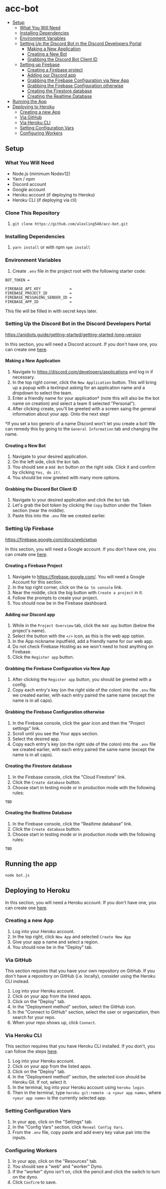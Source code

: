 # acc-bot
- [Setup](#setup)
  * [What You Will Need](#what-you-will-need)
  * [Installing Dependencies](#installing-dependencies)
  * [Environment Variables](#environment-variables)
  * [Setting Up the Discord Bot in the Discord Developers Portal](#setting-up-the-discord-bot-in-the-discord-developers-portal)
    + [Making a New Application](#making-a-new-application)
    + [Creating a New Bot](#creating-a-new-bot)
    + [Grabbing the Discord Bot Client ID](#grabbing-the-discord-bot-client-id)
  * [Setting up Firebase](#setting-up-firebase)
    + [Creating a Firebase project](#creating-a-firebase-project)
    + [Adding our Discord app](#adding-our-discord-app)
    + [Grabbing the Firebase Configuration via New App](#grabbing-the-firebase-configuration-via-new-app)
    + [Grabbing the Firebase Configuration otherwise](#grabbing-the-firebase-configuration-otherwise)
    + [Creating the Firestore database](#creating-the-firestore-database)
    + [Creating the Realtime Database](#creating-the-realtime-database)
- [Running the App](#running-the-app)
- [Deploying to Heroku](#deploying-to-heroku)
  * [Creating a new App](#creating-a-new-app)
  * [Via GitHub](#via-github)
  * [Via Heroku CLI](#via-heroku-cli)
  * [Setting Configuration Vars](#setting-configuration-vars)
  * [Configuring Workers](#configuring-workers)

## Setup

### What You Will Need
- Node.js (minimum Nodev12)
- Yarn / npm
- Discord account
- Google account
- Heroku account (if deploying to Heroku)
- Heroku CLI (if deploying via cli)

### Clone This Repository
1. `git clone https://github.com/alexling540/acc-bot.git`

### Installing Dependencies
1. `yarn install` or with npm `npm install`

### Environment Variables
1. Create `.env` file in the project root with the following starter code:
```
BOT_TOKEN = 

FIREBASE_API_KEY             = 
FIREBASE_PROJECT_ID          = 
FIREBASE_MESSAGING_SENDER_ID = 
FIREBASE_APP_ID              = 
```
This file will be filled in with secret keys later.

### Setting Up the Discord Bot in the Discord Developers Portal
https://anidiots.guide/getting-started/getting-started-long-version

In this section, you will need a Discord account. If you don't have one, you can create one [here](https://discord.com/register).

#### Making a New Application
1. Navigate to https://discord.com/developers/applications and log in if necessary.
1. In the top right corner, click the `New Application` button. This will bring up a popup with a textinput asking for an application name and a dropdown to select the team.
1. Enter a friendly name for your application† (note this will also be the bot name on creation) and select a team (I selected "Personal").
1. After clicking create, you'll be greeted with a screen saing the general information about your app. Onto the next step!

†If you set a too generic of a name Discord won't let you create a bot! We can remedy this by going to the `General Information` tab and changing the name.

#### Creating a New Bot
1. Navigate to your desired application.
1. On the left side, click the `Bot` tab.
1. You should see a `Add Bot` button on the right side. Click it and confirm by clicking `Yes, do it!`.
1. You should be now greeted with many more options.

#### Grabbing the Discord Bot Client ID
1. Navigate to your desired application and click the `Bot` tab.
1. Let's grab the bot token by clicking the `Copy` button under the Token section (near the middle).
1. Paste this into the `.env` file we created earlier.


### Setting Up Firebase
https://firebase.google.com/docs/web/setup

In this section, you will need a Google account. If you don't have one, you can create one [here](https://accounts.google.com/signup/v2/webcreateaccount?continue=https%3A%2F%2Fwww.google.com%2F&hl=en&gmb=exp&biz=false&flowName=GlifWebSignIn&flowEntry=SignUp).

#### Creating a Firebase Project
1. Navigate to https://firebase.google.com/. You will need a Google Account for this section.
1. In the top right corner, click on the `Go to console` link.
1. Near the middle, click the big button with `Create a project` in it.
1. Follow the prompts to create your project.
1. You should now be in the Firebase dashboard.

#### Adding our Discord app
1. While in the `Project Overview` tab, click the `Add app` button (below the project's name).
1. Select the button with the `</>` icon, as this is the web app option.
1. In the App nickname inputfield, add a friendly name for our web app.
1. Do not check Firebase Hosting as we won't need to host anything on Firebase.
1. Click the `Register app` button.

#### Grabbing the Firebase Configuration via New App
1. After clicking the `Register app` button, you should be greeted with a config.
1. Copy each entry's key (on the right side of the colon) into the `.env` file we created earlier, with each entry paired the same name (except the name is in all caps).

#### Grabbing the Firebase Configuration otherwise
1. In the Firebase console, click the gear icon and then the "Project settings" link.
1. Scroll until you see the Your apps section.
1. Select the desired app.
1. Copy each entry's key (on the right side of the colon) into the `.env` file we created earlier, with each entry paired the same name (except the name is in all caps).

#### Creating the Firestore database
1. In the Firebase console, click the "Cloud Firestore" link.
1. Click the `Create database` button.
1. Choose start in testing mode or in production mode with the following rules:
```
TBD
```

#### Creating the Realtime Database
1. In the Firebase console, click the "Realtime database" link.
1. Click the `Create database` button.
1. Choose start in testing mode or in production mode with the following rules:
```
TBD
```

## Running the app
```
node bot.js
```

## Deploying to Heroku
In this section, you will need a Heroku account. If you don't have one, you can create one [here](https://signup.heroku.com/).

### Creating a new App
1. Log into your Heroku account.
1. In the top right, click `New App` and selected `Create New App`
1. Give your app a name and select a region.
1. You should now be in the "Deploy" tab.

### Via GitHub
This section requires that you have your own repository on GitHub. If you don't have a repository on GitHub (i.e. locally), consider using the Heroku CLI instead.

1. Log into your Heroku account.
1. Click on your app from the listed apps.
1. Click on the "Deploy" tab.
1. In the "Deployment method" section, select the GitHub icon.
1. In the "Connect to GitHub" section, select the user or organization, then search for your repo.
1. When your repo shows up, click `Connect`.

### Via Heroku CLI
This section requires that you have Heroku CLI installed. If you don't, you can follow the steps [here](https://devcenter.heroku.com/articles/heroku-cli).

1. Log into your Heroku account.
1. Click on your app from the listed apps.
1. Click on the "Deploy" tab.
1. In the "Deployment method" section, the selected icon should be Heroku Git. If not, select it.
1. In the terminal, log into your Heroku account using `heroku login`.
1. Then in the terminal, type `heroku git:remote -a <your app name>`, where `<your app name>` is the currently selected app.

### Setting Configuration Vars
1. In your app, click on the "Settings" tab.
1. In the "Config Vars" section, click `Reveal Config Vars`.
1. From the `.env` file, copy paste and add every key value pair into the inputs.

### Configuring Workers
1. In your app, click on the "Resources" tab.
1. You should see a "web" and "worker" Dyno.
1. If the "worker" dyno isn't on, click the pencil and click the switch to turn on the dyno.
1. Click ``Confirm`` to save.